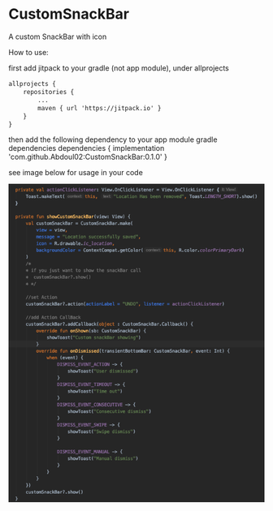 # CustomSnackBar
A custom SnackBar with icon

How to use:

first add jitpack to your gradle (not app module), under allprojects

	allprojects {
		repositories {
			...
			maven { url 'https://jitpack.io' }
		}
	}

then add the following dependency to your app module gradle dependencies
	dependencies {
	        implementation 'com.github.Abdoul02:CustomSnackBar:0.1.0'
	}

see image below for usage in your code

![](images/how_to.png)
